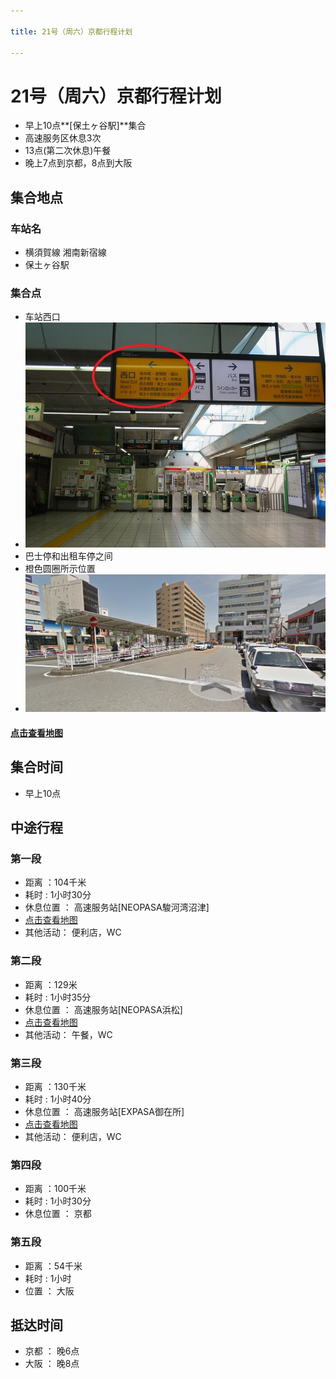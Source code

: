 ```yaml
---

title: 21号（周六）京都行程计划

---
```


# 21号（周六）京都行程计划

* 早上10点**[保土ヶ谷駅]**集合
* 高速服务区休息3次
* 13点(第二次休息)午餐
* 晚上7点到京都，8点到大阪

## 集合地点

### 车站名

* 横須賀線 湘南新宿線
* 保土ヶ谷駅

### 集合点

* 车站西口
* ![Alt text](hodo_west.jpg "Optional title")
* 巴士停和出租车停之间
 * 橙色圆圈所示位置
* ![Alt text](accp.jpg "Optional title")

#### <a href="https://goo.gl/maps/oY6KUuzC6Nu">点击查看地图</a>


## 集合时间

* 早上10点

## 中途行程

### 第一段

* 距离 ：104千米
* 耗时 : 1小时30分
* 休息位置 ： 高速服务站[NEOPASA駿河湾沼津]
 * <a href="https://goo.gl/maps/dr3fWd8kQRy">点击查看地图</a>
* 其他活动： 便利店，WC
 
### 第二段

* 距离 ：129米
* 耗时 : 1小时35分
* 休息位置 ： 高速服务站[NEOPASA浜松]
 * <a href="https://goo.gl/maps/3cNp7H8EwH62">点击查看地图</a>
* 其他活动： 午餐，WC
 
### 第三段

* 距离 ：130千米
* 耗时 : 1小时40分
* 休息位置 ： 高速服务站[EXPASA御在所]
 * <a href="https://goo.gl/maps/WRPmZKsGcDp">点击查看地图</a>
* 其他活动： 便利店，WC
 
### 第四段

* 距离 ：100千米
* 耗时 : 1小时30分
* 休息位置 ： 京都

### 第五段

* 距离 ：54千米
* 耗时 : 1小时
* 位置 ： 大阪

## 抵达时间

* 京都 ： 晚6点
* 大阪 ： 晚8点
